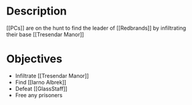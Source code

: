 # Description
[[PCs]] are on the hunt to find the leader of [[Redbrands]] by infiltrating their base [[Tresendar Manor]]

# Objectives
- Infiltrate [[Tresendar Manor]]
- Find [[Iarno Albrek]]
- Defeat [[GlassStaff]]
- Free any prisoners


